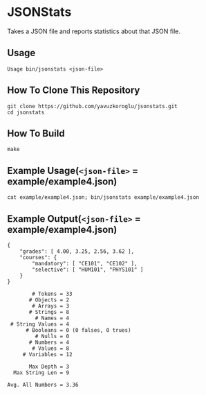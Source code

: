 # JSONStats

Takes a JSON file and reports statistics about that JSON file.

## Usage

```
Usage bin/jsonstats <json-file>
```

## How To Clone This Repository

```
git clone https://github.com/yavuzkoroglu/jsonstats.git
cd jsonstats
```

## How To Build

```
make
```

## Example Usage(`<json-file>` = example/example4.json)

```
cat example/example4.json; bin/jsonstats example/example4.json
```

## Example Output(`<json-file>` = example/example4.json)

```
{
    "grades": [ 4.00, 3.25, 2.56, 3.62 ],
    "courses": {
        "mandatory": [ "CE101", "CE102" ],
        "selective": [ "HUM101", "PHYS101" ]
    }
}

        # Tokens = 33
       # Objects = 2
        # Arrays = 3
       # Strings = 8
         # Names = 4
 # String Values = 4
      # Booleans = 0 (0 falses, 0 trues)
         # Nulls = 0
       # Numbers = 4
        # Values = 8
     # Variables = 12

       Max Depth = 3
  Max String Len = 9

Avg. All Numbers = 3.36

```
